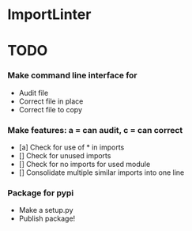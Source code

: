 # ImportLinter

# TODO
### Make command line interface for
- Audit file
- Correct file in place
- Correct file to copy

### Make features: a = can audit, c = can correct
- [a] Check for use of * in imports
- [] Check for unused imports
- [] Check for no imports for used module
- [] Consolidate multiple similar imports into one line

### Package for pypi
- Make a setup.py
- Publish package!
